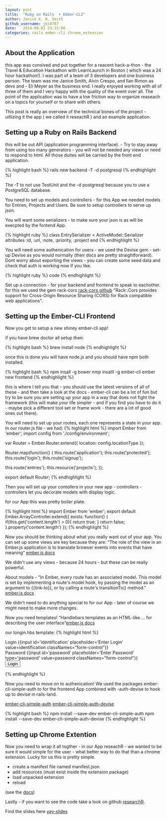 ```yaml
---
layout: post
title:  "Ruby on Rails  + Ember-CLI"
author: Janice K. N. Smith 
github_username: jks8787
date:   2014-09-01 23:15:00
categories: rails ember-cli chrome_extension
---
```


## About the Application
this app was consived and put together for a reacent hack-a-thon - the Travel & Education Hackathon with LearnLaunch in Boston ( which was a 24 hour hackathon!). I was part of a team of 3 developers and one business person. The team was me Janice Smith, Alvin Crespo, and Ilan Rimon as devs and - Eli Meyer as the business end. I really enjoyed working with all of three of them and I very happy with the quality of the event over all. The point of the application was to have a low friction way to organize reaseach on a topics for yourself or to share with others. 

This post is really an overview of the technical bones of the project - uitlizing it the app ( we called it reseachR ) and an example application.

## Setting up a Ruby on Rails Backend
this will be out API (application programming interface). - Try to stay away from using too many generators - you will not be needed any views or need to respond to html. All those duites will be carried by the front end application. 

{% highlight bash %}
rails new backend -T -d postgresql
{% endhighlight %}

The -T to not use TestUnit and the -d postgresql because you to use a PostgreSQL database.

You need to set up models and controllers - for this App we needed models for Entries, Projects and Users. Be sure to setup controllers to serve up json.

You will want some serializers - to make sure your json is as will be execpted by the fontend App.

{% highlight ruby %}
class EntrySerializer < ActiveModel::Serializer
	attributes :id, :url, :note, :priority, :project
end
{% endhighlight %}

You will need some authenication for users - we used the Devise gem - set-up Devise as you would normally (their docs are pretty straightforward). Dont worry about exporting the views - you can create some seed data and check that auth is working now if you like.

{% highlight ruby %}
  code
{% endhighlight %}

Set up a connection - for your backend and frontend to speak to eachother. for this we used the gem rack-cors [rack-cors github](https://github.com/cyu/rack-cors) "Rack::Cors provides support for Cross-Origin Resource Sharing (CORS) for Rack compatible web applications".

## Setting up the Ember-CLI Frontend
Now you get to setup a new shiney ember-cli app!

if you have brew doctor all setup then:

{% highlight bash %}
brew install node
{% endhighlight %}

once this is done you will have node.js and you should have npm both installed.

{% highlight bash %}
npm insall -g bower
nmp insatll -g ember-cli
ember new frontend
{% endhighlight %}

this is where I tell you that - you should use the latest versions of all of these - and then take a look at the docs - ember-cli can be a lot of fun but try to be sure you are setting up your app in a way that does not fight the framework (this will make your life simpler - and if you find you have to do it - maybe pick a different tool set or frame work - there are a lot of good ones out there). 

You will need to set up your routes, each one represents a state in your app.
In our  router.js file - we had:
{% highlight html %}
import Ember from 'ember';
import config from './config/environment';

var Router = Ember.Router.extend({
  location: config.locationType
});

Router.map(function() {
  this.route('application');
  this.route('protected');
  this.route('login');
  this.route('signup');

  this.route('entries');
  this.resource('projects');
});

export default Router;
{% endhighlight %}

Then you will set up your contollers in your new app - controllers  - controllers let you decorate models with display logic.

for our App  this was pretty boiler plate.

{% highlight html %}
import Ember from 'ember';
export default Ember.ArrayController.extend({
  exists: function() {
    if(this.get('content.length') > 0){
      return true;
    }
    return false;
  }.property('content.length')
});
{% endhighlight %}

Now you should be thinking about what you really want out of your app. You can set up some views are key because they are:  “The role of the view in an Ember.js application is to translate browser events into events that have meaning” [ember.js docs](http://emberjs.com/guides/views/)

We didn't use any views - because 24 hours - but these can be really powerful.

About models - "In Ember, every route has an associated model. This model is set by implementing a route's model hook, by passing the model as an argument to {{link-to}}, or by calling a route's transitionTo() method." [ember.js docs](http://emberjs.com/guides/models/)

We didn't need to do anything special to for our App - later of course we might need to make more changes. 

Now you need templates! “Handlebars templates as an HTML-like ... for describing the user interface”[ember.js docs](http://emberjs.com/guides/templates/)

our longin.hbs template:
{% highlight html %}
<form {{action 'authenticate' on='submit'}} role="form">
  <div class="form-group">
    <label for="identification">Login</label>
    {{input id='identification' placeholder='Enter Login' value=identification classNames="form-control"}}
  </div>
  <div class="form-group">
    <label for="password">Password</label>
    {{input id='password' placeholder='Enter Password' type='password' value=password classNames="form-control"}}
  </div>
  <button type="submit" class="btn btn-primary">Login</button>
</form>
{% endhighlight %}

Now you need to move on to authenication! 
We used the packages ember-cli-simple-auth to for the frontend App combined with  -auth-devise to hook up to devise in rails-land.

[ember-cli-simple-auth](https://github.com/simplabs/ember-cli-simple-auth)
[ember-cli-simple-auth-devise](https://github.com/simplabs/ember-cli-simple-auth-devise)

{% highlight bash %}
npm install --save-dev ember-cli-simple-auth
npm install --save-dev ember-cli-simple-auth-devise
{% endhighlight %}

## Setting up Chrome Extention 

Now you need to wrap it all togther - in our App reseachR - we wanted to be sure it would simple for the user - what better way to do that than a chrome extension. Lucky for us this is pretty simple. 

- create a manifest file named manifest.json
- add resources (must exist inside the extension package)
- load unpacked extension
- reload 

(see the [docs](https://developer.chrome.com/extensions/getstarted))

Lastly - if you want to see the code take a look on github [researchR](https://github.com/researchr).

Find the slides here [yay-slides](http://www.slideshare.net/jks8787/rubyonrailsandembercli)

